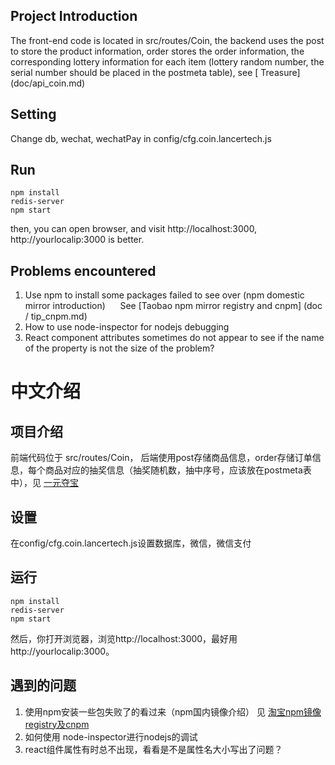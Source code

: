 ## Project Introduction
The front-end code is located in src/routes/Coin, the backend uses the post to store the product information, order stores the order information, the corresponding lottery information for each item (lottery random number, the serial number should be placed in the postmeta table), see [ Treasure] (doc/api_coin.md)

## Setting

Change db, wechat, wechatPay in config/cfg.coin.lancertech.js

## Run

```
npm install
redis-server
npm start
```

then, you can open browser, and visit http://localhost:3000, http://yourlocalip:3000 is better.

## Problems encountered
1. Use npm to install some packages failed to see over (npm domestic mirror introduction)
     See [Taobao npm mirror registry and cnpm] (doc / tip_cnpm.md)
2. How to use node-inspector for nodejs debugging
3. React component attributes sometimes do not appear to see if the name of the property is not the size of the problem?


# 中文介绍

## 项目介绍
前端代码位于 src/routes/Coin， 后端使用post存储商品信息，order存储订单信息，每个商品对应的抽奖信息（抽奖随机数，抽中序号，应该放在postmeta表中），见 [一元夺宝](doc/api_coin.md)

## 设置
在config/cfg.coin.lancertech.js设置数据库，微信，微信支付

## 运行

```
npm install
redis-server
npm start
```

然后，你打开浏览器，浏览http://localhost:3000，最好用http://yourlocalip:3000。

## 遇到的问题
1. 使用npm安装一些包失败了的看过来（npm国内镜像介绍）
    见 [淘宝npm镜像registry及cnpm](doc/tip_cnpm.md)
2. 如何使用 node-inspector进行nodejs的调试
3. react组件属性有时总不出现，看看是不是属性名大小写出了问题？



